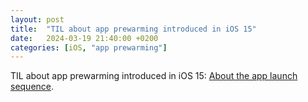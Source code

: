 ```yaml
---
layout: post
title:  "TIL about app prewarming introduced in iOS 15"
date:   2024-03-19 21:40:00 +0200
categories: [iOS, "app prewarming"]
---
```

TIL about app prewarming introduced in iOS 15: [About the app launch sequence](https://developer.apple.com/documentation/uikit/app_and_environment/responding_to_the_launch_of_your_app/about_the_app_launch_sequence).
